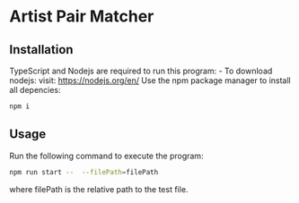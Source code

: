 # Artist Pair Matcher

## Installation
TypeScript and Nodejs are required to run this program:
    - To download nodejs: 
        visit: https://nodejs.org/en/
Use the npm package manager to install all depencies:
```bash
npm i 
```

## Usage
Run the following command to execute the program:
```bash
npm run start --  --filePath=filePath
```
where filePath is the relative path to the test file. 